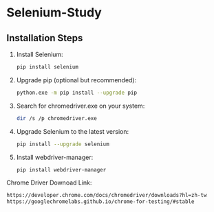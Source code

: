 # Selenium-Study

## Installation Steps

1. Install Selenium:
   ```bash
   pip install selenium
   
2. Upgrade pip (optional but recommended):
   ```bash
   python.exe -m pip install --upgrade pip

4. Search for chromedriver.exe on your system:
   ```bash
   dir /s /p chromedriver.exe

6. Upgrade Selenium to the latest version:
   ```bash
   pip install --upgrade selenium

8. Install webdriver-manager:
   ```bash
   pip install webdriver-manager

Chrome Driver Downoad Link: 
```bash
https://developer.chrome.com/docs/chromedriver/downloads?hl=zh-tw
https://googlechromelabs.github.io/chrome-for-testing/#stable

